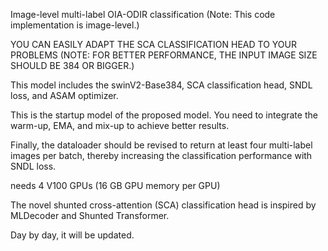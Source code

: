 Image-level multi-label OIA-ODIR classification (Note: This code implementation is image-level.)

YOU CAN EASILY ADAPT THE SCA CLASSIFICATION HEAD TO YOUR PROBLEMS (NOTE: FOR BETTER PERFORMANCE, THE INPUT IMAGE SIZE SHOULD BE 384 OR BIGGER.)

This model includes the swinV2-Base384, SCA classification head, SNDL loss, and ASAM optimizer. 

This is the startup model of the proposed model. You need to integrate the warm-up, EMA, and mix-up to achieve better results.

Finally, the dataloader should be revised to return at least four multi-label images per batch, thereby increasing the classification performance with SNDL loss.

needs 4 V100 GPUs (16 GB GPU memory per GPU)

The novel shunted cross-attention (SCA) classification head is inspired by MLDecoder and Shunted Transformer.

Day by day, it will be updated.
